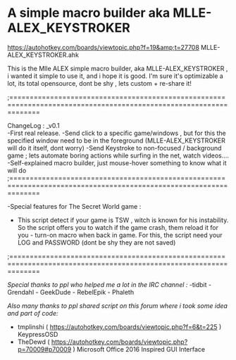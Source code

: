 # A simple macro builder aka MLLE-ALEX_KEYSTROKER
https://autohotkey.com/boards/viewtopic.php?f=19&amp;t=27708
MLLE-ALEX_KEYSTROKER.ahk

This is the Mlle ALEX simple macro builder, aka MLLE-ALEX_KEYSTROKER , i wanted it simple to use it, and i hope it is good.
I'm sure it's optimizable a lot, its total opensource, dont be shy , lets custom + re-share it!

;===================================================================================================================

ChangeLog  : _v0.1	
-First real release.
-Send click to a specific game/windows , but for this the specified window need to be in the foreground (MLLE-ALEX_KEYSTROKER will do it itself, dont worry)
-Send Keystroke to non-focused / background game ; lets automate boring actions while surfing in the net, watch videos....
-Self-explained macro builder, just mouse-hover something to know what it will do
;===================================================================================================================

-Special features for The Secret World game :
- This script detect if your game is TSW , witch is known for his instability. So the script offers you to watch if the game crash, 
them reload it for you - turn-on macro when back in game.
For this, the script need your LOG and PASSWORD (dont be shy they are not saved)

;===================================================================================================================

*Special thanks to ppl who helped me a lot in the IRC channel :*
-tidbit  -  Grendahl - GeekDude - RebelEpik - Phaleth

*Also many thanks to ppl shared script on this forum where i took some idea and part of code:*
- tmplinshi ( https://autohotkey.com/boards/viewtopic.php?f=6&t=225 ) KeypressOSD
- TheDewd  ( https://autohotkey.com/boards/viewtopic.php?p=70009#p70009 ) Microsoft Office 2016 Inspired GUI Interface
